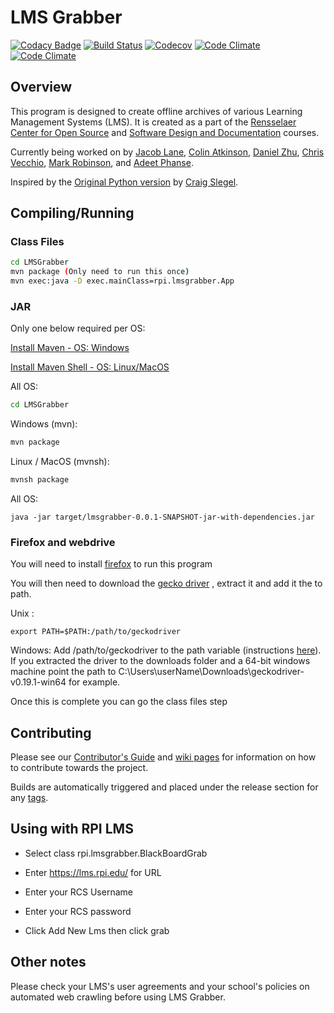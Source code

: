 # LMS Grabber #


[![Codacy Badge](https://api.codacy.com/project/badge/Grade/97a997a5aaad418a974e01c2fe02d7cf)](https://www.codacy.com/app/robinm8/LMSGrabber?utm_source=github.com&utm_medium=referral&utm_content=LMSGrabber/LMSGrabber&utm_campaign=badger)
[![Build Status](https://img.shields.io/travis/LMSGrabber/LMSGrabber/master.svg)](https://travis-ci.org/LMSGrabber/LMSGrabber)
[![Codecov](https://img.shields.io/codecov/c/github/LMSGrabber/LMSGrabber.svg)](https://codecov.io/gh/LMSGrabber/LMSGrabber/)
[![Code Climate](https://img.shields.io/codeclimate/github/LMSGrabber/LMSGrabber.svg)](https://codeclimate.com/github/LMSGrabber/LMSGrabber)
[![Code Climate](https://img.shields.io/codeclimate/issues/github/LMSGrabber/LMSGrabber.svg)](https://codeclimate.com/github/LMSGrabber/LMSGrabber)

## Overview ##

This program is designed to create offline archives of various Learning Management Systems (LMS). It is created as a part of the [Rensselaer Center for Open Source](https://rcos.io/projects/lmsgrabber/lmsgrabber/profile) and [Software Design and Documentation](https://sites.google.com/site/rpisdd/) courses.

Currently being worked on by [Jacob Lane](https://github.com/Jacob-Lane), [Colin Atkinson](https://github.com/colatkinson), [Daniel Zhu](https://github.com/zhuguotian), [Chris Vecchio](https://github.com/ChrisVech), [Mark Robinson](https://github.com/robinm8), and [Adeet Phanse](https://github.com/phansa).

Inspired by the [Original Python version](https://github.com/slegec/LMS_Grabber) by [Craig Slegel](https://github.com/slegec).

## Compiling/Running

### Class Files ###

```bash
cd LMSGrabber
mvn package (Only need to run this once)
mvn exec:java -D exec.mainClass=rpi.lmsgrabber.App
```

### JAR ###
Only one below required per OS:

[Install Maven - OS: Windows](https://www.mkyong.com/maven/how-to-install-maven-in-windows/)

[Install Maven Shell - OS: Linux/MacOS](https://github.com/jdillon/mvnsh)

All OS:

```bash
cd LMSGrabber
```

Windows (mvn):

```bash
mvn package
```

Linux / MacOS (mvnsh):

```bash
mvnsh package
```

All OS:

```
java -jar target/lmsgrabber-0.0.1-SNAPSHOT-jar-with-dependencies.jar
```

### Firefox and webdrive ###

You will need to install [firefox](https://www.mozilla.org/en-US/firefox/new/) to run this 
program 


You will then need to download the [gecko driver](https://github.com/mozilla/geckodriver/releases)
, extract it and add it the to path.

Unix :

```export PATH=$PATH:/path/to/geckodriver```

Windows:
Add /path/to/geckodriver to the path variable
(instructions [here](https://www.java.com/en/download/help/path.xml)). If you extracted
the driver to the downloads folder and a 64-bit windows machine point the path to 
C:\Users\userName\Downloads\geckodriver-v0.19.1-win64 for example.

Once this is complete you can go the class files step

## Contributing ##

Please see our [Contributor's Guide](https://github.com/LMSGrabber/LMSGrabber/wiki/Contributing) and [wiki pages](https://github.com/LMSGrabber/LMSGrabber/wiki) for information on how to contribute towards the project.

Builds are automatically triggered and placed under the release section for any [tags](https://git-scm.com/book/en/v2/Git-Basics-Tagging).

## Using with RPI LMS ##

* Select class rpi.lmsgrabber.BlackBoardGrab

* Enter https://lms.rpi.edu/ for URL

* Enter your RCS Username

* Enter your RCS password

* Click Add New Lms then click grab

## Other notes ##

Please check your LMS's user agreements and your school's policies on automated web crawling before using LMS Grabber.
